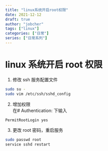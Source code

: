 ```yaml
---
title: "linux系统开启root权限"
date: 2021-12-12
draft: true
author: "jobcher"
tags: ["linux"]
categories: ["日常"]
series: ["日常系列"]
---
```


# linux 系统开启 root 权限

1. 修改 ssh 服务配置文件

```sh
sudo su -
sudo vim /etc/ssh/sshd_config
```

2. 增加权限  
   在# Authentication: 下输入

```bash
PermitRootLogin yes
```

3. 更改 root 密码，重启服务

```sh
sudo passwd root
service sshd restart
```
